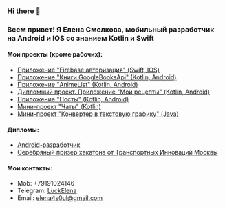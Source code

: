 ### Hi there 👋

### Всем привет! Я Елена Смелкова, мобильный разработчик на Android и IOS со знанием Kotlin и Swift

#### Мои проекты (кроме рабочих):

- [Приложение "Firebase авторизация" (Swift, IOS)](https://github.com/Elena01001/FirebaseAuthIOSApp)
- [Приложение "Книги GoogleBooksApi" (Kotlin, Android)](https://github.com/Elena01001/Books)
- [Приложение "AnimeList" (Kotlin, Android)](https://github.com/MeeWeeL/AnimeListOnKotlin)
- [Дипломный проект. Приложение "Мои рецепты" (Kotlin, Android)](https://github.com/Elena01001/NeRecipe)
- [Приложение "Посты" (Kotlin, Android)](https://github.com/Elena01001/Android-Posts-App)
- [Мини-проект "Чаты" (Kotlin)](https://github.com/Elena01001/Chats)
- [Мини-проект "Конвертер в текстовую графику" (Java)](https://github.com/Elena01001/TextGraphicsConverter)

#### Дипломы:

- [Android-разработчик](https://github.com/Elena01001/Android-Developer-Diploma)
- [Серебряный призер хакатона от Транспортных Инноваций Москвы](https://github.com/Elena01001/Go-Code-Hack-Diploma)

#### Мои контакты:

- Mob: +79191024146
- Telegram: [LuckElena](https://t.me/LuckElena)
- Email: elena4s0ul@gmail.com


